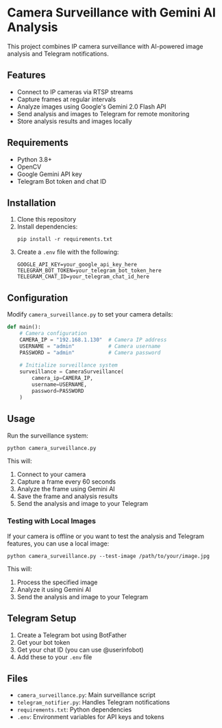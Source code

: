 # Camera Surveillance with Gemini AI Analysis

This project combines IP camera surveillance with AI-powered image analysis and Telegram notifications.

## Features

- Connect to IP cameras via RTSP streams
- Capture frames at regular intervals
- Analyze images using Google's Gemini 2.0 Flash API
- Send analysis and images to Telegram for remote monitoring
- Store analysis results and images locally

## Requirements

- Python 3.8+
- OpenCV
- Google Gemini API key
- Telegram Bot token and chat ID

## Installation

1. Clone this repository
2. Install dependencies:
   ```
   pip install -r requirements.txt
   ```
3. Create a `.env` file with the following:
   ```
   GOOGLE_API_KEY=your_google_api_key_here
   TELEGRAM_BOT_TOKEN=your_telegram_bot_token_here
   TELEGRAM_CHAT_ID=your_telegram_chat_id_here
   ```

## Configuration

Modify `camera_surveillance.py` to set your camera details:

```python
def main():
    # Camera configuration
    CAMERA_IP = "192.168.1.130"  # Camera IP address
    USERNAME = "admin"           # Camera username
    PASSWORD = "admin"           # Camera password
    
    # Initialize surveillance system
    surveillance = CameraSurveillance(
        camera_ip=CAMERA_IP,
        username=USERNAME,
        password=PASSWORD
    )
```

## Usage

Run the surveillance system:

```
python camera_surveillance.py
```

This will:
1. Connect to your camera
2. Capture a frame every 60 seconds
3. Analyze the frame using Gemini AI
4. Save the frame and analysis results
5. Send the analysis and image to your Telegram

### Testing with Local Images

If your camera is offline or you want to test the analysis and Telegram features, you can use a local image:

```
python camera_surveillance.py --test-image /path/to/your/image.jpg
```

This will:
1. Process the specified image
2. Analyze it using Gemini AI
3. Send the analysis and image to your Telegram

## Telegram Setup

1. Create a Telegram bot using BotFather
2. Get your bot token
3. Get your chat ID (you can use @userinfobot)
4. Add these to your `.env` file

## Files

- `camera_surveillance.py`: Main surveillance script
- `telegram_notifier.py`: Handles Telegram notifications
- `requirements.txt`: Python dependencies
- `.env`: Environment variables for API keys and tokens